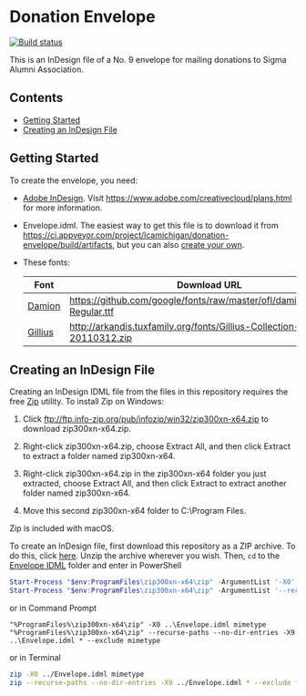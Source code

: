 # Donation Envelope

[![Build status](https://ci.appveyor.com/api/projects/status/8gpxn0fx2qmyqb6p?svg=true)](https://ci.appveyor.com/project/lcamichigan/donation-envelope)

This is an InDesign file of a No.&nbsp;9 envelope for mailing donations to Sigma
Alumni Association.

## Contents

* [Getting Started](#getting-started)
* [Creating an InDesign File](#creating-an-indesign-file)

## Getting Started

To create the envelope, you need:

* [Adobe InDesign](https://www.adobe.com/products/indesign.html). Visit
  https://www.adobe.com/creativecloud/plans.html for more information.

* Envelope.idml. The easiest way to get this file is to download it from
  https://ci.appveyor.com/project/lcamichigan/donation-envelope/build/artifacts,
  but you can also [create your own](#creating-an-indesign-file).

* These fonts:

  | Font                                                                     | Download URL                                                             |
  |--------------------------------------------------------------------------|--------------------------------------------------------------------------|
  | [Damion](https://fonts.google.com/specimen/Damion)                       | https://github.com/google/fonts/raw/master/ofl/damion/Damion-Regular.ttf |
  | [Gillius](http://arkandis.tuxfamily.org/adffonts.html)                   | http://arkandis.tuxfamily.org/fonts/Gillius-Collection-20110312.zip      |

## Creating an InDesign File

Creating an InDesign IDML file from the files in this repository requires the
free [Zip](http://www.info-zip.org/Zip.html) utility. To install Zip on Windows:

1. Click ftp://ftp.info-zip.org/pub/infozip/win32/zip300xn-x64.zip to download
   zip300xn-x64.zip.

2. Right-click zip300xn-x64.zip, choose Extract All, and then click Extract to
   extract a folder named zip300xn-x64.

3. Right-click zip300xn-x64.zip in the zip300xn-x64 folder you just extracted,
   choose Extract All, and then click Extract to extract another folder named
   zip300xn-x64.

4. Move this second zip300xn-x64 folder to C:\Program Files.

Zip is included with macOS.

To create an InDesign file, first download this repository as a ZIP archive. To
do this, click
[here](https://github.com/lcamichigan/donation-envelope/archive/master.zip).
Unzip the archive wherever you wish. Then, `cd` to the
[Envelope IDML](Envelope%20IDML) folder and enter in PowerShell

```powershell
Start-Process "$env:ProgramFiles\zip300xn-x64\zip" -ArgumentList '-X0', '..\Envelope.idml', 'mimetype' -Wait
Start-Process "$env:ProgramFiles\zip300xn-x64\zip" -ArgumentList '--recurse-paths', '--no-dir-entries', '-X9', '..\Envelope.idml', '*', '--exclude', 'mimetype' -Wait
```

or in Command Prompt

```batch
"%ProgramFiles%\zip300xn-x64\zip" -X0 ..\Envelope.idml mimetype
"%ProgramFiles%\zip300xn-x64\zip" --recurse-paths --no-dir-entries -X9 ..\Envelope.idml * --exclude mimetype
```

or in Terminal

```sh
zip -X0 ../Envelope.idml mimetype
zip --recurse-paths --no-dir-entries -X9 ../Envelope.idml * --exclude *.DS_Store mimetype
```
